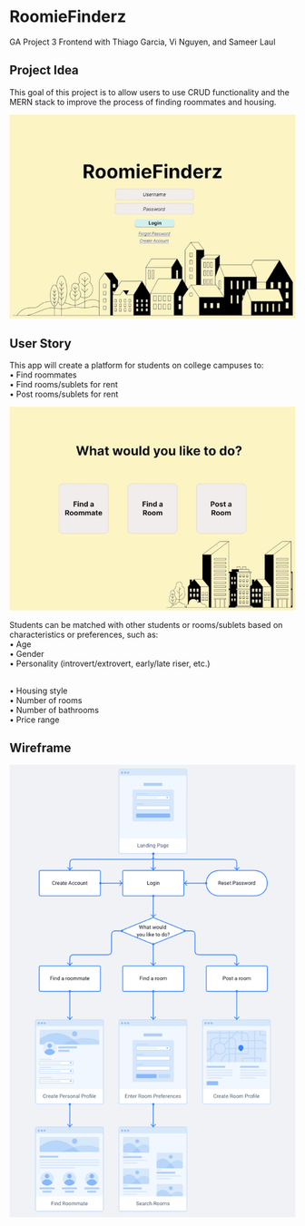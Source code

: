# RoomieFinderz
GA Project 3 Frontend with Thiago Garcia, Vi Nguyen, and Sameer Laul

<h2> Project Idea </h2>

This goal of this project is to allow users to use CRUD functionality and the MERN stack to improve the process of finding roommates and housing.

<img src='./frontend/images/Concept1.jpg'>

<h2>User Story</h2>

This app will create a platform for students on college campuses to: <br/>
   • Find roommates <br/>
   • Find rooms/sublets for rent<br/>
   • Post rooms/sublets for rent<br/>

<img src='./frontend/images/Concept2.jpg'>

Students can be matched with other students or rooms/sublets based on characteristics or preferences, such as:<br/>
   • Age<br/>
   • Gender<br/>
   • Personality (introvert/extrovert, early/late riser, etc.)<br/><br/>

   • Housing style<br/>
   • Number of rooms<br/>
   • Number of bathrooms<br/>
   • Price range<br/>

<h2>Wireframe</h2>

<img src='./frontend/images/Wireframe.png'>